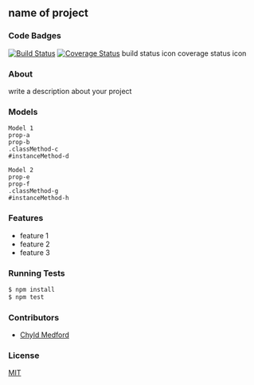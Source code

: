 ## name of project
### Code Badges
[![Build Status](https://travis-ci.org/shrutijalewar/treasure-map-I.svg)](https://travis-ci.org/shrutijalewar/treasure-map-I)
[![Coverage Status](https://coveralls.io/repos/shrutijalewar/treasure-map-I/badge.png)](https://coveralls.io/r/shrutijalewar/treasure-map-I)
build status icon
coverage status icon

### About
write a description about your project

### Models
```
Model 1
prop-a
prop-b
.classMethod-c
#instanceMethod-d
```

```
Model 2
prop-e
prop-f
.classMethod-g
#instanceMethod-h
```

### Features
- feature 1
- feature 2
- feature 3

### Running Tests
```bash
$ npm install
$ npm test
```

### Contributors
- [Chyld Medford](https://github.com/chyld)

### License
[MIT](LICENSE)

